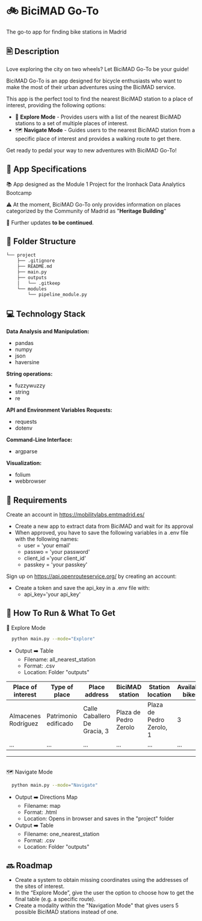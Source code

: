 
# 🚲 BiciMAD Go-To
The go-to app for finding bike stations in Madrid
## 🖹 Description

Love exploring the city on two wheels? Let BiciMAD Go-To be your guide! 

BiciMAD Go-To is an app designed for bicycle enthusiasts who want to make the most of their urban adventures using the BiciMAD service.

This app is the perfect tool to find the nearest BiciMAD station to a place of interest, providing the following options:

- 🔎 **Explore Mode** - Provides users with a list of the nearest BiciMAD stations to a set of multiple places of interest.
- 🗺️ **Navigate Mode** - Guides users to the nearest BiciMAD station from a specific place of interest and provides a walking route to get there.

Get ready to pedal your way to new adventures with BiciMAD Go-To!


## 🤖 App Specifications

📚 App designed as the Module 1 Project for the Ironhack Data Analytics Bootcamp

⚠️ At the moment, BiciMAD Go-To only provides information on places categorized by the Community of Madrid as "**Heritage Building**"

🚧 Further updates **to be continued**.



## 📁 Folder Structure

```bash
└── project
    ├── .gitignore
    ├── README.md
    ├── main.py
    ├── outputs
    │   └── .gitkeep
    └── modules
        └── pipeline_module.py

```
    
## 💻 Technology Stack

**Data Analysis and Manipulation:**
- pandas
- numpy
- json
- haversine


**String operations:**
- fuzzywuzzy
- string
- re

**API and Environment Variables Requests:**
- requests
- dotenv

**Command-Line Interface:**
- argparse

**Visualization:**
- folium
- webbrowser


## 🔧 Requirements


Create an account in https://mobilitylabs.emtmadrid.es/
- Create a new app to extract data from BiciMAD and wait for its approval
- When approved, you have to save the following variables in a .env file with the following names:
    - user = 'your email'
    - passwo = 'your password'
    - client_id ='your client_id' 
    - passkey = 'your passkey'

Sign up on https://api.openrouteservice.org/ by creating an account:
- Create a token and save the api_key in a .env file with:
    - api_key='your api_key'


## 🚀 How To Run & What To Get

🔎 Explore Mode 

```bash
  python main.py --mode="Explore"
```
- Output ➡️ Table
    - Filename: all_nearest_station
    - Format: .csv
    - Location: Folder "outputs"

Place of interest | Type of place | Place address | BiciMAD station | Station location | Available bikes
--- | --- | --- | --- |--- |---
Almacenes Rodríguez | Patrimonio edificado | Calle Caballero De Gracia, 3 | Plaza de Pedro Zerolo | Plaza de Pedro Zerolo, 1 | 3 
... | ... | ... | ... | ... | ... 

------
\
🗺️ Navigate Mode

```bash
  python main.py --mode="Navigate"
```
- Output ➡️ Directions Map
    - Filename: map
    - Format: .html
    - Location: Opens in browser and saves in the "project" folder 
- Output ➡️ Table
    - Filename: one_nearest_station
    - Format: .csv
    - Location: Folder "outputs"


## 🔜 Roadmap

- Create a system to obtain missing coordinates using the addresses of the sites of interest.
- In the “Explore Mode”, give the user the option to choose how to get the final table (e.g. a specific route).
- Create a modality within the "Navigation Mode" that gives users 5 possible BiciMAD stations instead of one.

